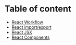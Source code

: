 # Table of content
- [React Workflow](./react%20workflow.md)
- [React import/export](./react%20import%5Cexport.md)
- [React JSX](./react%20jsx.md)
- [React Components](./react%20components.md)
